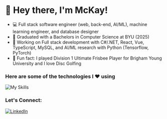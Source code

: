 <!--
**mckayqsnell/mckayqsnell** is a ✨ _special_ ✨ repository because its `README.md` (this file) appears on your GitHub profile.

Here are some ideas to get you started:

- 🔭 I’m currently working on ...
- 🌱 I’m currently learning ...
- 👯 I’m looking to collaborate on ...
- 🤔 I’m looking for help with ...
- 💬 Ask me about ...
- 📫 How to reach me: ...
- 😄 Pronouns: ...
- ⚡ Fun fact: ...
-->
# 👋 Hey there, I'm McKay!

<!--### 🔗 [Check Out My Website](https://mckaysnell.com/) -->
- 💻 Full stack software engineer (web, back-end, AI/ML), machine learning engineer, and database designer
- 🏫 Graduated with a Bachelors in Computer Science at BYU (2025)
- 🔭 Working on Full stack development with C#/.NET, React, Vue, TypeScript, MySQL, and AI/ML research with Python (Tensorflow, PyTorch)
- 🥏 Fun fact: I played Division 1 Ultimate Frisbee Player for Brigham Young University and I love Disc Golfing
<!-- projects -->
<!-- awards? interests? -->

### Here are some of the technologies I ❤️ using
![My Skills](https://skillicons.dev/icons?i=java,cs,dotnet,python,ts,js,c,cpp,html,css,sass,mysql,sqlite,aws,terraform,docker,react,vue,nodejs,nextjs,vite,grafana,rabbitmq,redis,mongodb,dynamodb,linux,bash,tensorflow,pytorch,sklearn,git,azure,github&perline=12)

### Let's Connect:
[![LinkedIn](https://img.shields.io/badge/LinkedIn-0077B5?style=for-the-badge&logo=linkedin&logoColor=white)](https://www.linkedin.com/in/mckay-snell/)
